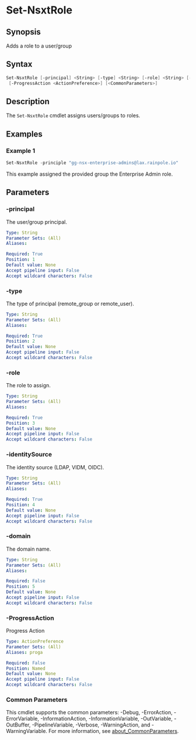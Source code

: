 # Set-NsxtRole

## Synopsis

Adds a role to a user/group

## Syntax

```powershell
Set-NsxtRole [-principal] <String> [-type] <String> [-role] <String> [-identitySource] <String>
 [-ProgressAction <ActionPreference>] [<CommonParameters>]
```

## Description

The `Set-NsxtRole` cmdlet assigns users/groups to roles.

## Examples

### Example 1

```powershell
Set-NsxtRole -principle "gg-nsx-enterprise-admins@lax.rainpole.io"
```

This example assigned the provided group the Enterprise Admin role.

## Parameters

### -principal

The user/group principal.

```yaml
Type: String
Parameter Sets: (All)
Aliases:

Required: True
Position: 1
Default value: None
Accept pipeline input: False
Accept wildcard characters: False
```

### -type

The type of principal (remote_group or remote_user).

```yaml
Type: String
Parameter Sets: (All)
Aliases:

Required: True
Position: 2
Default value: None
Accept pipeline input: False
Accept wildcard characters: False
```

### -role

The role to assign.

```yaml
Type: String
Parameter Sets: (All)
Aliases:

Required: True
Position: 3
Default value: None
Accept pipeline input: False
Accept wildcard characters: False
```

### -identitySource

The identity source (LDAP, VIDM, OIDC).

```yaml
Type: String
Parameter Sets: (All)
Aliases:

Required: True
Position: 4
Default value: None
Accept pipeline input: False
Accept wildcard characters: False
```

### -domain

The domain name.

```yaml
Type: String
Parameter Sets: (All)
Aliases:

Required: False
Position: 5
Default value: None
Accept pipeline input: False
Accept wildcard characters: False
```

### -ProgressAction

Progress Action

```yaml
Type: ActionPreference
Parameter Sets: (All)
Aliases: proga

Required: False
Position: Named
Default value: None
Accept pipeline input: False
Accept wildcard characters: False
```

### Common Parameters

This cmdlet supports the common parameters: -Debug, -ErrorAction, -ErrorVariable, -InformationAction, -InformationVariable, -OutVariable, -OutBuffer, -PipelineVariable, -Verbose, -WarningAction, and -WarningVariable. For more information, see [about_CommonParameters](http://go.microsoft.com/fwlink/?LinkID=113216).
